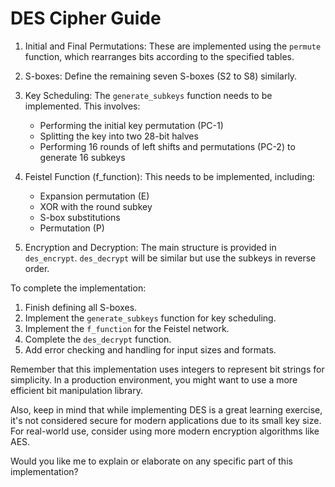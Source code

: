 # DES Cipher Guide

1. Initial and Final Permutations: These are implemented using the `permute` function, which rearranges bits according to the specified tables.

2. S-boxes: Define the remaining seven S-boxes (S2 to S8) similarly.

3. Key Scheduling: The `generate_subkeys` function needs to be implemented. This involves:
   - Performing the initial key permutation (PC-1)
   - Splitting the key into two 28-bit halves
   - Performing 16 rounds of left shifts and permutations (PC-2) to generate 16 subkeys

4. Feistel Function (f_function): This needs to be implemented, including:
   - Expansion permutation (E)
   - XOR with the round subkey
   - S-box substitutions
   - Permutation (P)

5. Encryption and Decryption: The main structure is provided in `des_encrypt`. `des_decrypt` will be similar but use the subkeys in reverse order.

To complete the implementation:

1. Finish defining all S-boxes.
2. Implement the `generate_subkeys` function for key scheduling.
3. Implement the `f_function` for the Feistel network.
4. Complete the `des_decrypt` function.
5. Add error checking and handling for input sizes and formats.

Remember that this implementation uses integers to represent bit strings for simplicity. In a production environment, you might want to use a more efficient bit manipulation library.

Also, keep in mind that while implementing DES is a great learning exercise, it's not considered secure for modern applications due to its small key size. For real-world use, consider using more modern encryption algorithms like AES.

Would you like me to explain or elaborate on any specific part of this implementation?
